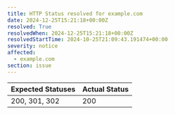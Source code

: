 ```yaml
---
title: HTTP Status resolved for example.com
date: 2024-12-25T15:21:18+00:00Z
resolved: True
resolvedWhen: 2024-12-25T15:21:18+00:00Z
resolvedStartTime: 2024-10-25T21:09:43.191474+00:00
severity: notice
affected:
  - example.com
section: issue
---
```


| Expected Statuses | Actual Status  |
|-------------------|----------------|
| 200, 301, 302 | 200 |
